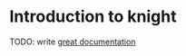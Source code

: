 # Introduction to knight

TODO: write [great documentation](http://jacobian.org/writing/what-to-write/)
